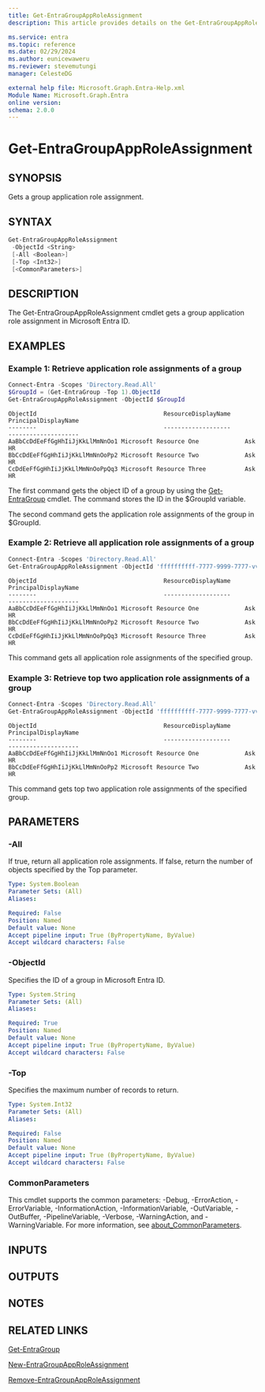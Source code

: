 ```yaml
---
title: Get-EntraGroupAppRoleAssignment
description: This article provides details on the Get-EntraGroupAppRoleAssignment command.

ms.service: entra
ms.topic: reference
ms.date: 02/29/2024
ms.author: eunicewaweru
ms.reviewer: stevemutungi
manager: CelesteDG

external help file: Microsoft.Graph.Entra-Help.xml
Module Name: Microsoft.Graph.Entra
online version:
schema: 2.0.0
---
```


# Get-EntraGroupAppRoleAssignment

## SYNOPSIS

Gets a group application role assignment.

## SYNTAX

```powershell
Get-EntraGroupAppRoleAssignment 
 -ObjectId <String> 
 [-All <Boolean>] 
 [-Top <Int32>] 
 [<CommonParameters>]
```

## DESCRIPTION

The Get-EntraGroupAppRoleAssignment cmdlet gets a group application role assignment in Microsoft Entra ID.

## EXAMPLES

### Example 1: Retrieve application role assignments of a group

```powershell
Connect-Entra -Scopes 'Directory.Read.All'
$GroupId = (Get-EntraGroup -Top 1).ObjectId
Get-EntraGroupAppRoleAssignment -ObjectId $GroupId
```

```output
ObjectId                                    ResourceDisplayName                 PrincipalDisplayName
--------                                    -------------------                 --------------------
AaBbCcDdEeFfGgHhIiJjKkLlMmNnOo1 Microsoft Resource One             Ask HR
BbCcDdEeFfGgHhIiJjKkLlMmNnOoPp2 Microsoft Resource Two             Ask HR
CcDdEeFfGgHhIiJjKkLlMmNnOoPpQq3 Microsoft Resource Three           Ask HR
```

The first command gets the object ID of a group by using the [Get-EntraGroup](./Get-EntraGroup.md) cmdlet.
The command stores the ID in the $GroupId variable.

The second command gets the application role assignments of the group in $GroupId.

### Example 2: Retrieve all application role assignments of a group

```powershell
Connect-Entra -Scopes 'Directory.Read.All'
Get-EntraGroupAppRoleAssignment -ObjectId 'ffffffffff-7777-9999-7777-vvvvvvvvvvv' -All
```

```output
ObjectId                                    ResourceDisplayName                 PrincipalDisplayName
--------                                    -------------------                 --------------------
AaBbCcDdEeFfGgHhIiJjKkLlMmNnOo1 Microsoft Resource One             Ask HR
BbCcDdEeFfGgHhIiJjKkLlMmNnOoPp2 Microsoft Resource Two             Ask HR
CcDdEeFfGgHhIiJjKkLlMmNnOoPpQq3 Microsoft Resource Three           Ask HR
```

This command gets all application role assignments of the specified group.

### Example 3: Retrieve top two application role assignments of a group

```powershell
Connect-Entra -Scopes 'Directory.Read.All'
Get-EntraGroupAppRoleAssignment -ObjectId 'ffffffffff-7777-9999-7777-vvvvvvvvvvv' -Top 2
```

```output
ObjectId                                    ResourceDisplayName                 PrincipalDisplayName
--------                                    -------------------                 --------------------
AaBbCcDdEeFfGgHhIiJjKkLlMmNnOo1 Microsoft Resource One             Ask HR
BbCcDdEeFfGgHhIiJjKkLlMmNnOoPp2 Microsoft Resource Two             Ask HR
```

This command gets top two application role assignments of the specified group.

## PARAMETERS

### -All

If true, return all application role assignments.
If false, return the number of objects specified by the Top parameter.

```yaml
Type: System.Boolean
Parameter Sets: (All)
Aliases:

Required: False
Position: Named
Default value: None
Accept pipeline input: True (ByPropertyName, ByValue)
Accept wildcard characters: False
```

### -ObjectId

Specifies the ID of a group in Microsoft Entra ID.

```yaml
Type: System.String
Parameter Sets: (All)
Aliases:

Required: True
Position: Named
Default value: None
Accept pipeline input: True (ByPropertyName, ByValue)
Accept wildcard characters: False
```

### -Top

Specifies the maximum number of records to return.

```yaml
Type: System.Int32
Parameter Sets: (All)
Aliases:

Required: False
Position: Named
Default value: None
Accept pipeline input: True (ByPropertyName, ByValue)
Accept wildcard characters: False
```

### CommonParameters

This cmdlet supports the common parameters: -Debug, -ErrorAction, -ErrorVariable, -InformationAction, -InformationVariable, -OutVariable, -OutBuffer, -PipelineVariable, -Verbose, -WarningAction, and -WarningVariable. For more information, see [about_CommonParameters](https://go.microsoft.com/fwlink/?LinkID=113216).

## INPUTS

## OUTPUTS

## NOTES

## RELATED LINKS

[Get-EntraGroup](Get-EntraGroup.md)

[New-EntraGroupAppRoleAssignment](New-EntraGroupAppRoleAssignment.md)

[Remove-EntraGroupAppRoleAssignment](Remove-EntraGroupAppRoleAssignment.md)
